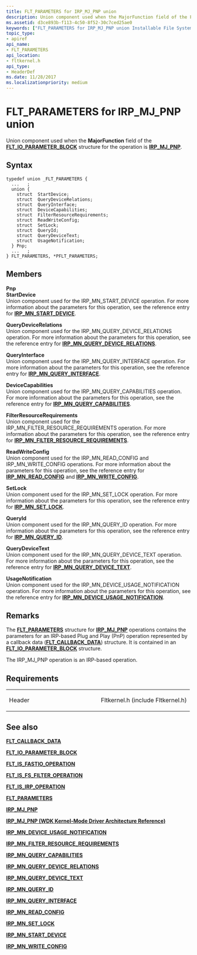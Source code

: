 ```yaml
---
title: FLT_PARAMETERS for IRP_MJ_PNP union
description: Union component used when the MajorFunction field of the FLT\_IO\_PARAMETER\_BLOCK structure for the operation is IRP\_MJ\_PNP.
ms.assetid: d3ce893b-f113-4c50-8f52-30c7ced25ae0
keywords: ["FLT_PARAMETERS for IRP_MJ_PNP union Installable File System Drivers", "FLT_PARAMETERS union Installable File System Drivers", "PFLT_PARAMETERS union pointer Installable File System Drivers"]
topic_type:
- apiref
api_name:
- FLT_PARAMETERS
api_location:
- fltkernel.h
api_type:
- HeaderDef
ms.date: 11/28/2017
ms.localizationpriority: medium
---
```


# FLT\_PARAMETERS for IRP\_MJ\_PNP union


Union component used when the **MajorFunction** field of the [**FLT\_IO\_PARAMETER\_BLOCK**](https://docs.microsoft.com/windows-hardware/drivers/ddi/fltkernel/ns-fltkernel-_flt_io_parameter_block) structure for the operation is [**IRP\_MJ\_PNP**](irp-mj-pnp.md).

Syntax
------

```ManagedCPlusPlus
typedef union _FLT_PARAMETERS {
  ...   ;
  union {
    struct  StartDevice;
    struct  QueryDeviceRelations;
    struct  QueryInterface;
    struct  DeviceCapabilities;
    struct  FilterResourceRequirements;
    struct  ReadWriteConfig;
    struct  SetLock;
    struct  QueryId;
    struct  QueryDeviceText;
    struct  UsageNotification;
  } Pnp;
  ...   ;
} FLT_PARAMETERS, *PFLT_PARAMETERS;
```

Members
-------

**Pnp**  
**StartDevice**  
Union component used for the IRP\_MN\_START\_DEVICE operation. For more information about the parameters for this operation, see the reference entry for [**IRP\_MN\_START\_DEVICE**](https://docs.microsoft.com/windows-hardware/drivers/kernel/irp-mn-start-device).

**QueryDeviceRelations**  
Union component used for the IRP\_MN\_QUERY\_DEVICE\_RELATIONS operation. For more information about the parameters for this operation, see the reference entry for [**IRP\_MN\_QUERY\_DEVICE\_RELATIONS**](https://docs.microsoft.com/windows-hardware/drivers/kernel/irp-mn-query-device-relations).

**QueryInterface**  
Union component used for the IRP\_MN\_QUERY\_INTERFACE operation. For more information about the parameters for this operation, see the reference entry for [**IRP\_MN\_QUERY\_INTERFACE**](https://docs.microsoft.com/windows-hardware/drivers/kernel/irp-mn-query-interface).

**DeviceCapabilities**  
Union component used for the IRP\_MN\_QUERY\_CAPABILITIES operation. For more information about the parameters for this operation, see the reference entry for [**IRP\_MN\_QUERY\_CAPABILITIES**](https://docs.microsoft.com/windows-hardware/drivers/kernel/irp-mn-query-capabilities).

**FilterResourceRequirements**  
Union component used for the IRP\_MN\_FILTER\_RESOURCE\_REQUIREMENTS operation. For more information about the parameters for this operation, see the reference entry for [**IRP\_MN\_FILTER\_RESOURCE\_REQUIREMENTS**](https://docs.microsoft.com/windows-hardware/drivers/kernel/irp-mn-filter-resource-requirements).

**ReadWriteConfig**  
Union component used for the IRP\_MN\_READ\_CONFIG and IRP\_MN\_WRITE\_CONFIG operations. For more information about the parameters for this operation, see the reference entry for [**IRP\_MN\_READ\_CONFIG**](https://docs.microsoft.com/windows-hardware/drivers/kernel/irp-mn-read-config) and [**IRP\_MN\_WRITE\_CONFIG**](https://docs.microsoft.com/windows-hardware/drivers/kernel/irp-mn-write-config).

**SetLock**  
Union component used for the IRP\_MN\_SET\_LOCK operation. For more information about the parameters for this operation, see the reference entry for [**IRP\_MN\_SET\_LOCK**](https://docs.microsoft.com/windows-hardware/drivers/kernel/irp-mn-set-lock).

**QueryId**  
Union component used for the IRP\_MN\_QUERY\_ID operation. For more information about the parameters for this operation, see the reference entry for [**IRP\_MN\_QUERY\_ID**](https://docs.microsoft.com/windows-hardware/drivers/kernel/irp-mn-query-id).

**QueryDeviceText**  
Union component used for the IRP\_MN\_QUERY\_DEVICE\_TEXT operation. For more information about the parameters for this operation, see the reference entry for [**IRP\_MN\_QUERY\_DEVICE\_TEXT**](https://docs.microsoft.com/windows-hardware/drivers/kernel/irp-mn-query-device-text).

**UsageNotification**  
Union component used for the IRP\_MN\_DEVICE\_USAGE\_NOTIFICATION operation. For more information about the parameters for this operation, see the reference entry for [**IRP\_MN\_DEVICE\_USAGE\_NOTIFICATION**](https://docs.microsoft.com/windows-hardware/drivers/kernel/irp-mn-device-usage-notification).

Remarks
-------

The [**FLT\_PARAMETERS**](https://docs.microsoft.com/windows-hardware/drivers/ddi/fltkernel/ns-fltkernel-_flt_parameters) structure for [**IRP\_MJ\_PNP**](irp-mj-pnp.md) operations contains the parameters for an IRP-based Plug and Play (PnP) operation represented by a callback data ([**FLT\_CALLBACK\_DATA**](https://docs.microsoft.com/windows-hardware/drivers/ddi/fltkernel/ns-fltkernel-_flt_callback_data)) structure. It is contained in an [**FLT\_IO\_PARAMETER\_BLOCK**](https://docs.microsoft.com/windows-hardware/drivers/ddi/fltkernel/ns-fltkernel-_flt_io_parameter_block) structure.

The IRP\_MJ\_PNP operation is an IRP-based operation.

Requirements
------------

<table>
<colgroup>
<col width="50%" />
<col width="50%" />
</colgroup>
<tbody>
<tr class="odd">
<td align="left"><p>Header</p></td>
<td align="left">Fltkernel.h (include Fltkernel.h)</td>
</tr>
</tbody>
</table>

## See also


[**FLT\_CALLBACK\_DATA**](https://docs.microsoft.com/windows-hardware/drivers/ddi/fltkernel/ns-fltkernel-_flt_callback_data)

[**FLT\_IO\_PARAMETER\_BLOCK**](https://docs.microsoft.com/windows-hardware/drivers/ddi/fltkernel/ns-fltkernel-_flt_io_parameter_block)

[**FLT\_IS\_FASTIO\_OPERATION**](https://docs.microsoft.com/windows-hardware/drivers/ddi/index)

[**FLT\_IS\_FS\_FILTER\_OPERATION**](https://docs.microsoft.com/previous-versions/ff544648(v=vs.85))

[**FLT\_IS\_IRP\_OPERATION**](https://docs.microsoft.com/previous-versions/ff544654(v=vs.85))

[**FLT\_PARAMETERS**](https://docs.microsoft.com/windows-hardware/drivers/ddi/fltkernel/ns-fltkernel-_flt_parameters)

[**IRP\_MJ\_PNP**](irp-mj-pnp.md)

[**IRP\_MJ\_PNP (WDK Kernel-Mode Driver Architecture Reference)**](https://docs.microsoft.com/windows-hardware/drivers/kernel/irp-mj-pnp)

[**IRP\_MN\_DEVICE\_USAGE\_NOTIFICATION**](https://docs.microsoft.com/windows-hardware/drivers/kernel/irp-mn-device-usage-notification)

[**IRP\_MN\_FILTER\_RESOURCE\_REQUIREMENTS**](https://docs.microsoft.com/windows-hardware/drivers/kernel/irp-mn-filter-resource-requirements)

[**IRP\_MN\_QUERY\_CAPABILITIES**](https://docs.microsoft.com/windows-hardware/drivers/kernel/irp-mn-query-capabilities)

[**IRP\_MN\_QUERY\_DEVICE\_RELATIONS**](https://docs.microsoft.com/windows-hardware/drivers/kernel/irp-mn-query-device-relations)

[**IRP\_MN\_QUERY\_DEVICE\_TEXT**](https://docs.microsoft.com/windows-hardware/drivers/kernel/irp-mn-query-device-text)

[**IRP\_MN\_QUERY\_ID**](https://docs.microsoft.com/windows-hardware/drivers/kernel/irp-mn-query-id)

[**IRP\_MN\_QUERY\_INTERFACE**](https://docs.microsoft.com/windows-hardware/drivers/kernel/irp-mn-query-interface)

[**IRP\_MN\_READ\_CONFIG**](https://docs.microsoft.com/windows-hardware/drivers/kernel/irp-mn-read-config)

[**IRP\_MN\_SET\_LOCK**](https://docs.microsoft.com/windows-hardware/drivers/kernel/irp-mn-set-lock)

[**IRP\_MN\_START\_DEVICE**](https://docs.microsoft.com/windows-hardware/drivers/kernel/irp-mn-start-device)

[**IRP\_MN\_WRITE\_CONFIG**](https://docs.microsoft.com/windows-hardware/drivers/kernel/irp-mn-write-config)

 

 






